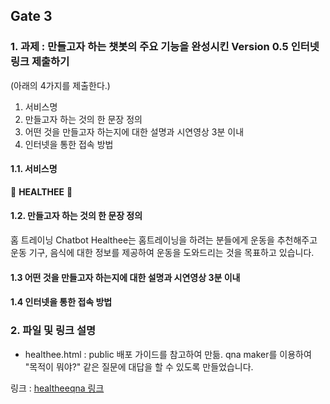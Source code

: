 ## Gate 3

### 1. 과제 : 만들고자 하는 챗봇의 주요 기능을 완성시킨 Version 0.5 인터넷 링크 제출하기
(아래의 4가지를 제출한다.)
1. 서비스명 
2. 만들고자 하는 것의 한 문장 정의
3. 어떤 것을 만들고자 하는지에 대한 설명과 시연영상 3분 이내
4. 인터넷을 통한 접속 방법

#### 1.1. 서비스명

:runner: **HEALTHEE** :speech_balloon:

#### 1.2. 만들고자 하는 것의 한 문장 정의

홈 트레이닝 Chatbot Healthee는 홈트레이닝을 하려는 분들에게 운동을 추천해주고 운동 기구, 음식에 대한 정보를 제공하여 운동을 도와드리는 것을 목표하고 있습니다.

#### 1.3 어떤 것을 만들고자 하는지에 대한 설명과 시연영상 3분 이내

#### 1.4 인터넷을 통한 접속 방법



### 2. 파일 및 링크 설명

* healthee.html : public 배포 가이드를 참고하여 만듦. qna maker를 이용하여 "목적이 뭐야?" 같은 질문에 대답을 할 수 있도록 만들었습니다.

링크 : [healtheeqna 링크](https://htmlpreview.github.io/?https://github.com/yjo5252/chatee/blob/master/Gate2/healtheeqna.html)

